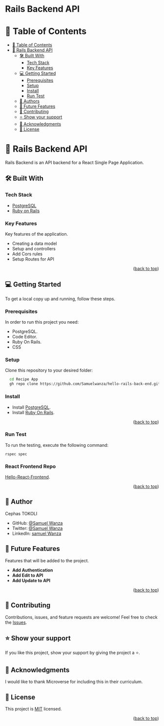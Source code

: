 <h1>Rails Backend API</h1>

<a name="readme-top"></a>

<!-- TABLE OF CONTENTS -->

# 📗 Table of Contents

- [📗 Table of Contents](#-table-of-contents)
- [📖 Rails Backend API ](#-blog-app-)
  - [🛠 Built With ](#-built-with-)
    - [Tech Stack ](#tech-stack-)
    - [Key Features ](#key-features-)
  - [💻 Getting Started ](#-getting-started-)
    - [Prerequisites](#prerequisites)
    - [Setup](#setup)
    - [Install](#install)
    - [Run Test](#run-test)
  - [👥 Authors ](#-authors-)
  - [🔭 Future Features ](#-future-features-)
  - [🤝 Contributing ](#-contributing-)
  - [⭐️ Show your support ](#️-show-your-support-)
  - [🙏 Acknowledgments ](#-acknowledgments-)
  - [📝 License ](#-license-)

<!-- PROJECT DESCRIPTION -->

# 📖 Rails Backend API <a name="about-project"></a>

Rails Backend is an API backend for a React Single Page Application.


## 🛠 Built With <a name="built-with"></a>

### Tech Stack <a name="tech-stack"></a>

- <a href="https://www.postgresql.org/">PostgreSQL</a>
- <a href="https://rubyonrails.org/">Ruby on Rails</a>

<!-- Features -->

### Key Features <a name="key-features"></a>

Key features of the application.

- Creating a data model
- Setup and controllers
- Add Cors rules
- Setup Routes for API


<p align="right">(<a href="#readme-top">back to top</a>)</p>

<!-- GETTING STARTED -->

## 💻 Getting Started <a name="getting-started"></a>

To get a local copy up and running, follow these steps.

### Prerequisites

In order to run this project you need:

- PostgreSQL.
- Code Editor.
- Ruby On Rails.
- CSS

### Setup

Clone this repository to your desired folder:

```sh
  cd Recipe App
  gh repo clone https://github.com/Samuelwanza/hello-rails-back-end.git
```

### Install

- Install <a href="https://www.postgresql.org/">PostgreSQL</a>.
- Install <a href="https://rubyonrails.org/">Ruby On Rails</a>.

<p align="right">(<a href="#readme-top">back to top</a>)</p>

### Run Test
To run the testing, execute the following command:
```
rspec spec
```

### React Frontend Repo 
<a href="https://github.com/ctokoli/hello-react-front-end.git">Hello-React-Frontend</a>.


<p align="right">(<a href="#readme-top">back to top</a>)</p>
<!-- AUTHORS -->

## :bust_in_silhouette: Author <a name="authors"></a>

 Cephas TOKOLI
- GitHub: [@Samuel Wanza](https://github.com/Samuelwanza/)
- Twitter: [@Samuel Wanza](https://twitter.com/samuelmunguti9)
- LinkedIn: [samuel Wanza](https://www.linkedin.com/in/samuel-munguti)

<!-- FUTURE FEATURES -->

## 🔭 Future Features <a name="future-features"></a>

Features that will be added to the project.

- **Add Authentication**
- **Add Edit to API**
- **Add Update to API**


<p align="right">(<a href="#readme-top">back to top</a>)</p>


<!-- CONTRIBUTING -->

## 🤝 Contributing <a name="contributing"></a>

Contributions, issues, and feature requests are welcome!
Feel free to check the <a href="https://github.com/Samuelwanza/Blog/issues">Issues</a>.



<!-- SUPPORT -->

## ⭐️ Show your support <a name="support"></a>

If you like this project, show your support by giving the project a ⭐️.



<!-- ACKNOWLEDGEMENTS -->

## 🙏 Acknowledgments <a name="acknowledgements"></a>

I would like to thank Microverse for including this in their curriculum.



<!-- LICENSE -->

## 📝 License <a name="license"></a>

This project is [MIT](./LICENSE) licensed.

<p align="right">(<a href="#readme-top">back to top</a>)</p>